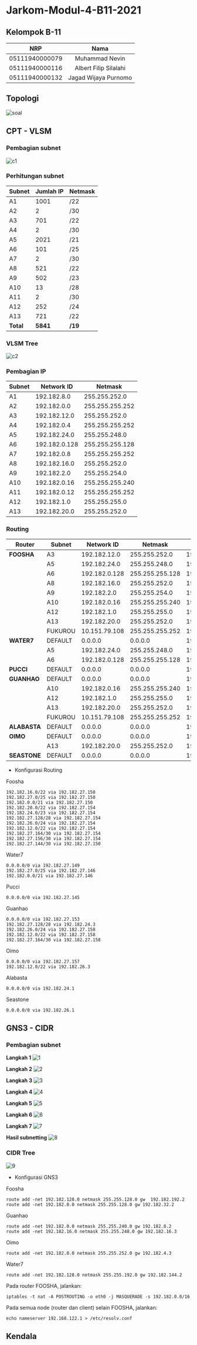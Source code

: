 # Jarkom-Modul-4-B11-2021

## **Kelompok B-11**

|      NRP       |         Nama          |
| :------------: | :-------------------: |
| 05111940000079 |    Muhammad Nevin     |
| 05111940000116 | Albert Filip Silalahi |
| 05111940000132 | Jagad Wijaya Purnomo  |

## Topologi
![soal](https://user-images.githubusercontent.com/31863229/142765592-e971b1a2-0214-4565-811a-87f083ecc4f3.PNG)

## CPT - VLSM
### Pembagian subnet
![c1](https://user-images.githubusercontent.com/31863229/142777462-03a67e5a-f0e3-4b3a-9223-b0ea659e6fc0.png)

### Perhitungan subnet
|Subnet|Jumlah IP|Netmask|
|------|---------|-------|
|A1|1001|/22|
|A2|2|/30|
|A3|701|/22|
|A4|2|/30|
|A5|2021|/21|
|A6|101|/25|
|A7|2|/30|
|A8|521|/22|
|A9|502|/23|
|A10|13|/28|
|A11|2|/30|
|A12|252|/24|
|A13|721|/22|
|**Total**|**5841**|**/19**|

### VLSM Tree
![c2](https://user-images.githubusercontent.com/31863229/142777556-b5c3fa17-f9bd-427e-8cc3-a38e27724d5d.png)

### Pembagian IP
|Subnet|Network ID|Netmask|
|------|----------|-------|
|A1|192.182.8.0|255.255.252.0|
|A2|192.182.0.0|255.255.255.252|
|A3|192.182.12.0|255.255.252.0|
|A4|192.182.0.4|255.255.255.252|
|A5|192.182.24.0|255.255.248.0|
|A6|192.182.0.128|255.255.255.128|
|A7|192.182.0.8|255.255.255.252|
|A8|192.182.16.0|255.255.252.0|
|A9|192.182.2.0|255.255.254.0|
|A10|192.182.0.16|255.255.255.240|
|A11|192.182.0.12|255.255.255.252|
|A12|192.182.1.0|255.255.255.0|
|A13|192.182.20.0|255.255.252.0|

### Routing
|Router|Subnet|Network ID|Netmask|Next Hop|
|------|------|----------|-------|--------|
|**FOOSHA**|A3|192.182.12.0|255.255.252.0|192.182.0.2|
||A5|192.182.24.0|255.255.248.0|192.182.0.2|
||A6|192.182.0.128|255.255.255.128|192.182.0.2|
||A8|192.182.16.0|255.255.252.0|192.182.1.10|
||A9|192.182.2.0|255.255.254.0|192.182.1.10|
||A10|192.182.0.16|255.255.255.240|192.182.1.10|
||A12|192.182.1.0|255.255.255.0|192.182.1.10|
||A13|192.182.20.0|255.255.252.0|192.182.1.10|
||FUKUROU|10.151.79.108|255.255.255.252|192.182.1.10|
|**WATER7**|DEFAULT|0.0.0.0|0.0.0.0|192.182.0.1|
||A5|192.182.24.0|255.255.248.0|192.182.0.6|
||A6|192.182.0.128|255.255.255.128|192.182.0.6|
|**PUCCI**|DEFAULT|0.0.0.0|0.0.0.0|192.182.0.5|
|**GUANHAO**|DEFAULT|0.0.0.0|0.0.0.0|192.182.0.9|
||A10|192.182.0.16|255.255.255.240|192.182.2.2|
||A12|192.182.1.0|255.255.255.0|192.182.0.14|
||A13|192.182.20.0|255.255.252.0|192.182.0.14|
||FUKUROU|10.151.79.108|255.255.255.252|192.182.0.14|
|**ALABASTA**|DEFAULT|0.0.0.0|0.0.0.0|192.182.2.1|
|**OIMO**|DEFAULT|0.0.0.0|0.0.0.0|192.182.0.13|
||A13|192.182.20.0|255.255.252.0|192.182.1.2|
|**SEASTONE**|DEFAULT|0.0.0.0|0.0.0.0|192.182.1.1|

* Konfigurasi Routing

Foosha  
```
192.182.16.0/22 via 192.182.27.150
192.182.27.0/25 via 192.182.27.150
192.182.0.0/21 via 192.182.27.150
192.182.20.0/22 via 192.182.27.154
192.182.24.0/23 via 192.182.27.154
192.182.27.128/28 via 192.182.27.154
192.182.26.0/24 via 192.182.27.154
192.182.12.0/22 via 192.182.27.154
192.182.27.164/30 via 192.182.27.154
192.182.27.156/30 via 192.182.27.154
192.182.27.144/30 via 192.182.27.150
```
Water7
```
0.0.0.0/0 via 192.182.27.149
192.182.27.0/25 via 192.182.27.146
192.182.0.0/21 via 192.182.27.146
```
Pucci
```
0.0.0.0/0 via 192.182.27.145
```
Guanhao
```
0.0.0.0/0 via 192.182.27.153
192.182.27.128/28 via 192.182.24.3
192.182.26.0/24 via 192.182.27.158
192.182.12.0/22 via 192.182.27.158
192.182.27.164/30 via 192.182.27.158
```
Oimo
```
0.0.0.0/0 via 192.182.27.157
192.182.12.0/22 via 192.182.26.3
```
Alabasta
```
0.0.0.0/0 via 192.182.24.1
```
Seastone
```
0.0.0.0/0 via 192.182.26.1
```


## GNS3 - CIDR
### Pembagian subnet
**Langkah 1**
![1](img/cidr_1.png)

**Langkah 2**
![2](img/cidr_2.png)

**Langkah 3**
![3](img/cidr_3.png)

**Langkah 4**
![4](img/cidr_4.png)

**Langkah 5**
![5](img/cidr_5.png)

**Langkah 6**
![6](img/cidr_6.png)

**Langkah 7**
![7](img/cidr_7.png)

**Hasil subnetting**
![8](img/cidr_8.png)

### CIDR Tree
![9](img/cidr_9.png)

* Konfigurasi GNS3  

Foosha
```
route add -net 192.182.128.0 netmask 255.255.128.0 gw  192.182.192.2
route add -net 192.182.0.0 netmask 255.255.128.0 gw 192.182.32.2
```
Guanhao
```
route add -net 192.182.0.0 netmask 255.255.240.0 gw 192.182.8.2
route add -net 192.182.16.0 netmask 255.255.248.0 gw 192.182.16.3
```
Oimo
```
route add -net 192.182.0.0 netmask 255.255.252.0 gw 192.182.4.3
```
Water7
```
route add -net 192.182.128.0 netmask 255.255.192.0 gw 192.182.144.2
```
Pada router FOOSHA, jalankan:
```
iptables -t nat -A POSTROUTING -o eth0 -j MASQUERADE -s 192.182.0.0/16
```

Pada semua node (router dan client) selain FOOSHA, jalankan:
```
echo nameserver 192.168.122.1 > /etc/resolv.conf
```

## Kendala

